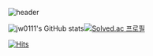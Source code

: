 ![header](https://capsule-render.vercel.app/api?type=slice&color=auto&height=200&section=header&text=Kim%20Juwon&font-size=90)

![jw0111's GitHub stats](https://github-readme-stats.vercel.app/api?username=jw0111&theme=buefy&show_icons=true)[![Solved.ac 프로필](http://mazassumnida.wtf/api/v2/generate_badge?boj=jw0111)](https://solved.ac/jw0111)

[![Hits](https://hits.seeyoufarm.com/api/count/incr/badge.svg?url=https%3A%2F%2Fgithub.com%2Fjw0111%2Fhit-counter&count_bg=%23FFDAB9&title_bg=%23FFC0CB&icon=github.svg&icon_color=%23E7E7E7&title=hits&edge_flat=false)](https://hits.seeyoufarm.com)


<!--
**jw0111/jw0111** is a ✨ _special_ ✨ repository because its `README.md` (this file) appears on your GitHub profile.

Here are some ideas to get you started:

- 🔭 I’m currently working on ...
- 🌱 I’m currently learning ...
- 👯 I’m looking to collaborate on ...
- 🤔 I’m looking for help with ...
- 💬 Ask me about ...
- 📫 How to reach me: ...
- 😄 Pronouns: ...
- ⚡ Fun fact: ...
-->
